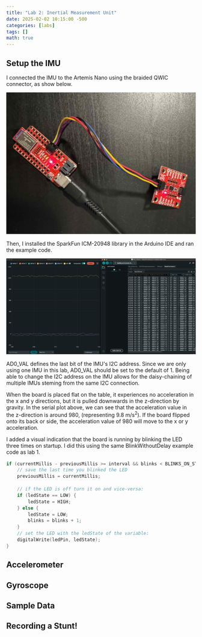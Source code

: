 ```yaml
---
title: "Lab 2: Inertial Measurement Unit"
date: 2025-02-02 10:15:00 -500
categories: [labs]
tags: []
math: true
---
```


## Setup the IMU

I connected the IMU to the Artemis Nano using the braided QWIC connector, as show below.

![Connection](/assets/img/lab2/connection.jpg)

Then, I installed the SparkFun ICM-20948 library in the Arduino IDE and ran the example code.

![Connection](/assets/img/lab2/example1.png)

AD0_VAL defines the last bit of the IMU's I2C address. Since we are only using one IMU in this lab, AD0_VAL should be set to the default of 1. Being able to change the I2C address on the IMU allows for the daisy-chaining of multiple IMUs steming from the same I2C connection.

When the board is placed flat on the table, it experiences no acceleration in the x and y directions, but it is pulled downwards in the z-direction by gravity. In the serial plot above, we can see that the acceleration value in the z-direction is around 980, (representing $9.8 \text{ m/s}^2$). If the board flipped onto its back or side, the acceleration value of 980 will move to the x or y acceleration.

<!-- accelerometer and gyro discussion -->

I added a visual indication that the board is running by blinking the LED three times on startup. I did this using the same BlinkWithoutDelay example code as lab 1.

```cpp
if (currentMillis - previousMillis >= interval && blinks < BLINKS_ON_STARTUP) {
    // save the last time you blinked the LED
    previousMillis = currentMillis;

    // if the LED is off turn it on and vice-versa:
    if (ledState == LOW) {
        ledState = HIGH;
    } else {
        ledState = LOW;
        blinks = blinks + 1;
    }
    // set the LED with the ledState of the variable:
    digitalWrite(ledPin, ledState);
}
```
## Accelerometer 

## Gyroscope

## Sample Data

## Recording a Stunt!